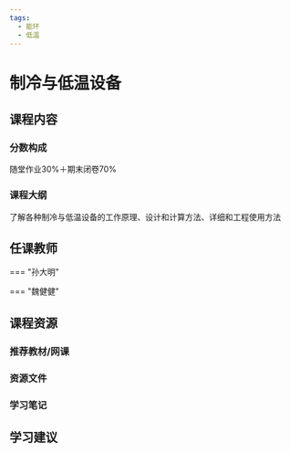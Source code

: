 ```yaml
---
tags:
  - 能环
  - 低温
---
```


# 制冷与低温设备

## 课程内容

### 分数构成

随堂作业30%＋期末闭卷70%

### 课程大纲

了解各种制冷与低温设备的工作原理、设计和计算方法、详细和工程使用方法

## 任课教师

=== "孙大明"

=== "魏健健"

## 课程资源

### 推荐教材/网课

### 资源文件


### 学习笔记

## 学习建议








